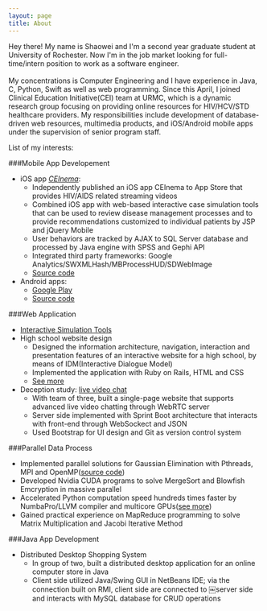 ```yaml
---
layout: page
title: About
---
```


<p class="message">
  Hey there! My name is Shaowei and I'm a second year graduate student at University of Rochester. Now I'm in the job market looking for full-time/intern position to work as a software engineer. <br><br>
  My concentrations is Computer Engineering and I have experience in Java, C, Python, Swift as well as web programming. Since this April, I joined Clinical Education Initiative(CEI) team at URMC, which is a dynamic research group focusing on providing online resources for HIV/HCV/STD healthcare providers. My responsibilities include development of database-driven web resources, multimedia products, and iOS/Android mobile apps under the supervision of senior program staff.
</p>
List of my interests:

###Mobile App Developement
* iOS app [_CEInema_](https://itunes.apple.com/us/app/ceinema/id524688337?mt=8):
  * Independently published an iOS app CEInema to App Store that provides HIV/AIDS related streaming videos  * Combined iOS app with web-based interactive case simulation tools that can be used to review disease managementprocesses and to provide recommendations customized to individual patients by JSP and jQuery Mobile  * User behaviors are tracked by AJAX to SQL Server database and processed by Java engine with SPSS and Gephi API  * Integrated third party frameworks: Google Analytics/SWXMLHash/MBProcessHUD/SDWebImage
  * [Source code](https://github.com/shaowei-su/Ceinema-Swift)* Android apps: 
  * [Google Play](https://play.google.com/store/apps/developer?id=NYS%20DOH%20-%20HIV%20Clinical%20Education%20Initiative%20(CEI))
  * [Source code](https://github.com/shaowei-su/ceinema)

###Web Application
* [Interactive Simulation Tools](http://m.ceitraining.org/simulation.cfm)
* High school website design
  * Designed the information architecture, navigation, interaction and presentation features of an interactive website for a high school, by means of IDM(Interactive Dialogue Model)
  * Implemented the application with Ruby on Rails, HTML and CSS
  * [See more](https://github.com/ZixuanGong/MultimediaAppProj_HighSchool)
* Deception study: [live video chat](http://flimflam.me:8443/)
  * With team of three, built a single-page website that supports advanced live video chatting through WebRTC server  * Server side implemented with Sprint Boot architecture that interacts with front-end through WebSockect and JSON  * Used Bootstrap for UI design and Git as version control system

###Parallel Data Process
* Implemented parallel solutions for Gaussian Elimination with Pthreads, MPI and OpenMP([source code](https://github.com/shaowei-su/ParallelGaussianElimination))* Developed Nvidia CUDA programs to solve MergeSort and Blowfish Emcryption in massive parallel* Accelerated Python computation speed hundreds times faster by NumbaPro/LLVM compiler and multicore GPUs([see more](https://github.com/shaowei-su/Python-Computing-Acceleration))* Gained practical experience on MapReduce programming to solve Matrix Multiplication and Jacobi Iterative Method

###Java App Development
* Distributed Desktop Shopping System  * In group of two, built a distributed desktop application for an online computer store in Java  * Client side utilized Java/Swing GUI in NetBeans IDE; via the connection built on RMI, client side are connected to￼server side and interacts with MySQL database for CRUD operations


